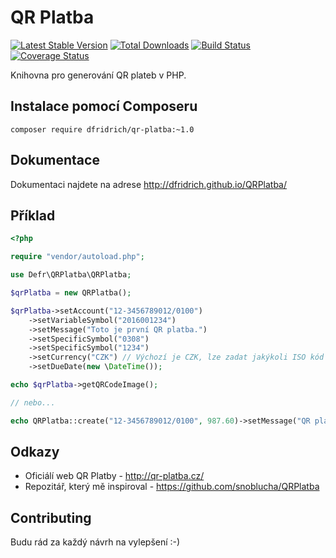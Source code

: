 # QR Platba

[![Latest Stable Version](https://poser.pugx.org/dfridrich/qr-platba/v/stable)](https://packagist.org/packages/dfridrich/qr-platba)
[![Total Downloads](https://poser.pugx.org/dfridrich/qr-platba/downloads)](https://packagist.org/packages/dfridrich/qr-platba)
[![Build Status](https://travis-ci.org/dfridrich/QRPlatba.svg)](https://travis-ci.org/dfridrich/QRPlatba)
[![Coverage Status](https://coveralls.io/repos/dfridrich/QRPlatba/badge.svg?branch=master&service=github)](https://coveralls.io/github/dfridrich/QRPlatba?branch=master)

Knihovna pro generování QR plateb v PHP.

## Instalace pomocí Composeru

`composer require dfridrich/qr-platba:~1.0`

## Dokumentace

Dokumentaci najdete na adrese http://dfridrich.github.io/QRPlatba/

## Příklad

```php
<?php

require "vendor/autoload.php";

use Defr\QRPlatba\QRPlatba;

$qrPlatba = new QRPlatba();

$qrPlatba->setAccount("12-3456789012/0100")
    ->setVariableSymbol("2016001234")
    ->setMessage("Toto je první QR platba.")
    ->setSpecificSymbol("0308")
    ->setSpecificSymbol("1234")
    ->setCurrency("CZK") // Výchozí je CZK, lze zadat jakýkoli ISO kód měny
    ->setDueDate(new \DateTime());

echo $qrPlatba->getQRCodeImage();

// nebo...

echo QRPlatba::create("12-3456789012/0100", 987.60)->setMessage("QR platba je parádní!")->getQRCodeImage();
```

## Odkazy

- Oficiálí web QR Platby - http://qr-platba.cz/
- Repozitář, který mě inspiroval - https://github.com/snoblucha/QRPlatba

## Contributing

Budu rád za každý návrh na vylepšení :-)
